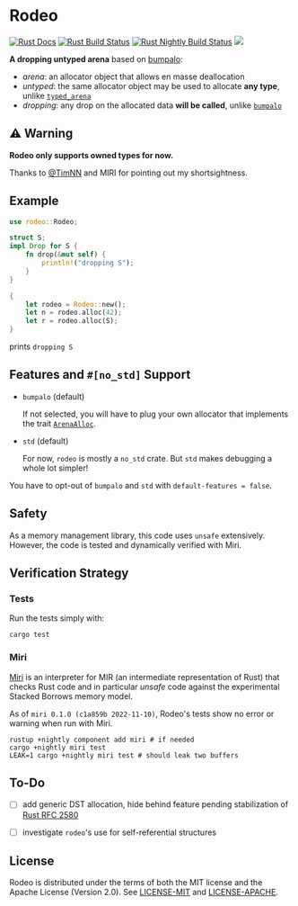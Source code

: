 # Rodeo

[![Rust Docs](https://img.shields.io/docsrs/rodeo)](https://docs.rs/rodeo/)
[![Rust Build Status](https://img.shields.io/github/actions/workflow/status/polazarus/rodeo/rust.yml?branch=master)](https://github.com/polazarus/rodeo/actions/workflows/rust.yml)
[![Rust Nightly Build Status](https://img.shields.io/github/actions/workflow/status/polazarus/rodeo/rust-nightly.yml?branch=master&label=nightly+build)](https://github.com/polazarus/rodeo/actions/workflows/rust-nightly.yml)
![](https://img.shields.io/crates/l/rodeo)

**A dropping untyped arena** based on [bumpalo](https://crates.io/crates/bumpalo):

* _arena_: an allocator object that allows en masse deallocation
* _untyped_: the same allocator object may be used to allocate **any type**, unlike [`typed_arena`](https://crates.io/crates/typed_arena)
* _dropping_: any drop on the allocated data **will be called**, unlike [`bumpalo`](https://crates.io/crates/bumpalo)

## ⚠️ Warning

**Rodeo only supports owned types for now.**

Thanks to [@TimNN](https://github.com/TimNN) and MIRI for pointing out my shortsightness.

## Example

```rust
use rodeo::Rodeo;

struct S;
impl Drop for S {
    fn drop(&mut self) {
        println!("dropping S");
    }
}

{
    let rodeo = Rodeo::new();
    let n = rodeo.alloc(42);
    let r = rodeo.alloc(S);
}
```

prints `dropping S`

## Features and `#[no_std]` Support

* `bumpalo` (default)

    If not selected, you will have to plug your own allocator that implements the trait [`ArenaAlloc`](https://docs.rs/rodeo/latest/rodeo/trait.ArenaAlloc.html).

* `std` (default)

    For now, `rodeo` is mostly a `no_std` crate. But `std` makes debugging a whole lot simpler!

You have to opt-out of `bumpalo` and `std` with `default-features = false`.

## Safety

As a memory management library, this code uses `unsafe` extensively. However, the code is tested and dynamically verified with Miri.

## Verification Strategy

### Tests

Run the tests simply with:

```shell
cargo test
```

### Miri

[Miri](https://github.com/rust-lang/miri) is an interpreter for MIR (an intermediate representation of Rust) that checks Rust code and in particular _unsafe_ code against the experimental Stacked Borrows memory model.

As of `miri 0.1.0 (c1a859b 2022-11-10)`, Rodeo's tests show no error or warning when run with Miri.

```shell
rustup +nightly component add miri # if needed
cargo +nightly miri test
LEAK=1 cargo +nightly miri test # should leak two buffers
```

## To-Do

* [ ] add generic DST allocation, hide behind feature pending stabilization of [Rust RFC 2580](https://rust-lang.github.io/rfcs/2580-ptr-meta.html)

* [ ] investigate `rodeo`'s use for self-referential structures

## License

Rodeo is distributed under the terms of both the MIT license and the Apache License (Version 2.0).
See [LICENSE-MIT](LICENSE-MIT) and [LICENSE-APACHE](LICENSE-APACHE).
